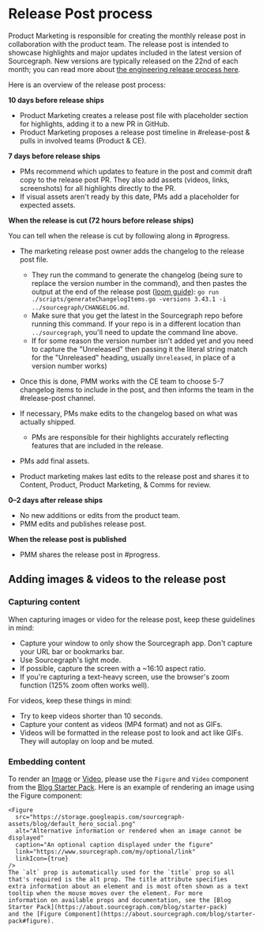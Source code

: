 # Release Post process

Product Marketing is responsible for creating the monthly release post in collaboration with the product team. The release post is intended to showcase highlights and major updates included in the latest version of Sourcegraph. New versions are typically released on the 22nd of each month; you can read more about [the engineering release process here](../../engineering/dev/process/releases/index.md#when-we-release).

Here is an overview of the release post process:

**10 days before release ships**

- Product Marketing creates a release post file with placeholder section for highlights, adding it to a new PR in GitHub.
- Product Marketing proposes a release post timeline in #release-post & pulls in involved teams (Product & CE).

**7 days before release ships**

- PMs recommend which updates to feature in the post and commit draft copy to the release post PR. They also add assets (videos, links, screenshots) for all highlights directly to the PR.
- If visual assets aren't ready by this date, PMs add a placeholder for expected assets.

**When the release is cut (72 hours before release ships)**

You can tell when the release is cut by following along in #progress.

- The marketing release post owner adds the changelog to the release post file.

  - They run the command to generate the changelog (being sure to replace the version number in the command), and then pastes the output at the end of the release post ([loom guide](https://www.loom.com/share/59da6bc1784a48e9b6af4d9e620ee4df)): `go run ./scripts/generateChangelogItems.go -versions 3.43.1 -i ../sourcegraph/CHANGELOG.md`.
  - Make sure that you get the latest in the Sourcegraph repo before running this command. If your repo is in a different location than `../sourcegraph`, you'll need to update the command line above.
  - If for some reason the version number isn't added yet and you need to capture the "Unreleased" then passing it the literal string match for the "Unreleased" heading, usually `Unreleased`, in place of a version number works)

- Once this is done, PMM works with the CE team to choose 5-7 changelog items to include in the post, and then informs the team in the #release-post channel.
- If necessary, PMs make edits to the changelog based on what was actually shipped.
  - PMs are responsible for their highlights accurately reflecting features that are included in the release.
- PMs add final assets.
- Product marketing makes last edits to the release post and shares it to Content, Product, Product Marketing, & Comms for review.

**0–2 days after release ships**

- No new additions or edits from the product team.
- PMM edits and publishes release post.

**When the release post is published**

- PMM shares the release post in #progress.

## Adding images & videos to the release post

### Capturing content

When capturing images or video for the release post, keep these guidelines in mind:

- Capture your window to only show the Sourcegraph app. Don't capture your URL bar or bookmarks bar.
- Use Sourcegraph's light mode.
- If possible, capture the screen with a ~16:10 aspect ratio.
- If you're capturing a text-heavy screen, use the browser's zoom function (125% zoom often works well).

For videos, keep these things in mind:

- Try to keep videos shorter than 10 seconds.
- Capture your content as videos (MP4 format) and not as GIFs.
- Videos will be formatted in the release post to look and act like GIFs. They will autoplay on loop and be muted.

### Embedding content

To render an [Image](https://about.sourcegraph.com/blog/starter-pack#figure) or [Video](https://about.sourcegraph.com/blog/starter-pack#video), please use the `Figure` and `Video` component from the [Blog Starter Pack](https://about.sourcegraph.com/blog/starter-pack).
Here is an example of rendering an image using the Figure component:

```mdx
<Figure
  src="https://storage.googleapis.com/sourcegraph-assets/blog/default_hero_social.png"
  alt="Alternative information or rendered when an image cannot be displayed"
  caption="An optional caption displayed under the figure"
  link="https://www.sourcegraph.com/my/optional/link"
  linkIcon={true}
/>
The `alt` prop is automatically used for the `title` prop so all that's required is the alt prop. The title attribute specifies
extra information about an element and is most often shown as a text tooltip when the mouse moves over the element. For more
information on available props and documentation, see the [Blog Starter Pack](https://about.sourcegraph.com/blog/starter-pack)
and the [Figure Component](https://about.sourcegraph.com/blog/starter-pack#figure).
```
